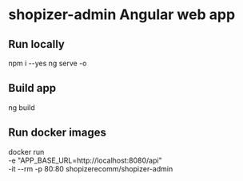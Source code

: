 # shopizer-admin Angular web app

## Run locally

npm i --yes
ng serve -o

## Build app
ng build 

## Run docker images

docker run \
-e "APP_BASE_URL=http://localhost:8080/api" \
-it --rm -p 80:80 shopizerecomm/shopizer-admin
